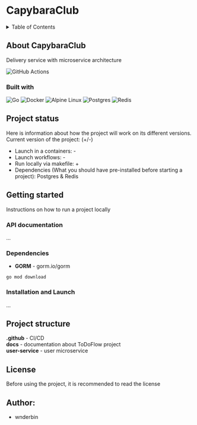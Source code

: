 # CapybaraClub


<details>
  <summary>Table of Contents</summary>
  <ol>
    <li>
      <a href="#about-capybaraclub">About CapybaraClub</a>
      <ul>
        <li><a href="#built-with">Built With</a></li>
      </ul>
    </li>
    <li><a href="#project-status">Project status</a></li>
    <li>
      <a href="#getting-started">Getting Started</a>
      <ul>
        <li><a href="#api-documentation">API documentation</a></li>
        <li><a href="#dependencies">Dependencies</a></li>
        <li><a href="#installation-and-launch">Installation & Launch</a></li>
      </ul>
    </li>
    <li><a href="#project-structure">Project structure</a></li>
    <li><a href="#license">License</a></li>
    <li><a href="#author">Author</a></li>
  </ol>
</details>

## About CapybaraClub

Delivery service with microservice architecture

![GitHub Actions](https://img.shields.io/badge/github%20actions-%232671E5.svg?style=for-the-badge&logo=githubactions&logoColor=white)

### Built with


![Go](https://img.shields.io/badge/go-%2300ADD8.svg?style=for-the-badge&logo=go&logoColor=white)
![Docker](https://img.shields.io/badge/docker-%230db7ed.svg?style=for-the-badge&logo=docker&logoColor=white)
![Alpine Linux](https://img.shields.io/badge/Alpine_Linux-%230D597F.svg?style=for-the-badge&logo=alpine-linux&logoColor=white)
![Postgres](https://img.shields.io/badge/postgres-%23316192.svg?style=for-the-badge&logo=postgresql&logoColor=white)
![Redis](https://img.shields.io/badge/redis-%23DD0031.svg?style=for-the-badge&logo=redis&logoColor=white)

## Project status

Here is information about how the project will work on its different versions. \
Current version of the project: (+/-)
* Launch in a containers: -
* Launch workflows: -
* Run locally via makefile: +
* Dependencies (What you should have pre-installed before starting a project): Postgres & Redis

## Getting started

Instructions on how to run a project locally

### API documentation

...

### Dependencies

* **GORM** - gorm.io/gorm

```
go mod download
```


### Installation and Launch

...

## Project structure

**.github** - CI/CD \
**docs** - documentation about ToDoFlow project \
**user-service** - user microservice

## License
Before using the project, it is recommended to read the license

## Author:
* wnderbin

